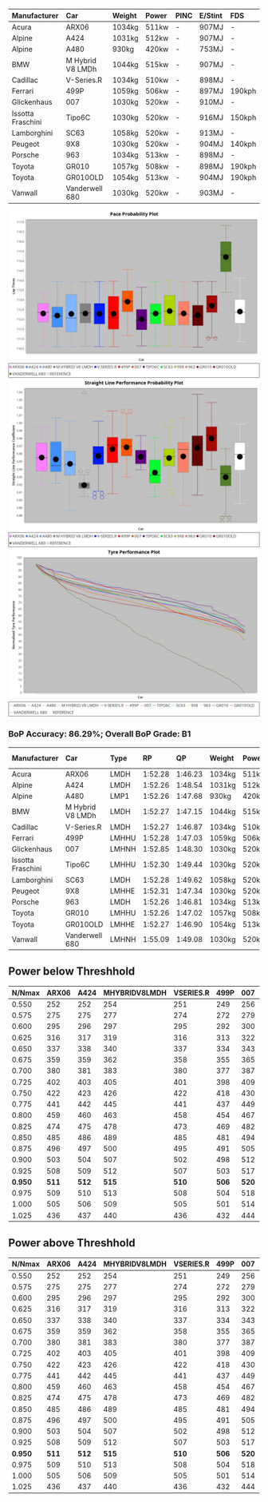 |Manufacturer|Car|Weight|Power|PINC|E/Stint|FDS|
|:-|:-|:-|:-|:-|:-|:-|
|Acura|ARX06|1034kg|511kw|-|907MJ|-|
|Alpine|A424|1031kg|512kw|-|907MJ|-|
|Alpine|A480|930kg|420kw|-|753MJ|-|
|BMW|M Hybrid V8 LMDh|1044kg|515kw|-|907MJ|-|
|Cadillac|V-Series.R|1034kg|510kw|-|898MJ|-|
|Ferrari|499P|1059kg|506kw|-|897MJ|190kph|
|Glickenhaus|007|1030kg|520kw|-|910MJ|-|
|Issotta Fraschini|Tipo6C|1030kg|520kw|-|916MJ|150kph|
|Lamborghini|SC63|1058kg|520kw|-|913MJ|-|
|Peugeot|9X8|1030kg|520kw|-|904MJ|140kph|
|Porsche|963|1034kg|513kw|-|898MJ|-|
|Toyota|GR010|1057kg|508kw|-|898MJ|190kph|
|Toyota|GR010OLD|1054kg|513kw|-|904MJ|190kph|
|Vanwall|Vanderwell 680|1030kg|520kw|-|903MJ|-|

![PACECHART](./IMG/AUTO.png)
![STRAIGHTLINEPERFORMANCECHART](./IMG/AUTO_sp.png)
![TYREPERFORMANCECHART](./IMG/AUTO_tw.png)

### BoP Accuracy: 86.29%; Overall BoP Grade: B1
|Manufacturer|Car|Type|RP|QP|Weight|Power¹|Threshhold|PINC|Power²|E/Stint|AVG Vmax|FDS|RDLC|L/Stint|BOP-Grade|ModelAccuracy|ModelPoints|Match%|
|:-|:-|:-|:-|:-|:-|:-|:-|:-|:-|:-|:-|:-|:-|:-|:-|:-|:-|:-|
|Acura|ARX06|LMDH|1:52.28|1:46.23|1034kg|511kw|0.0kph|-|511kw|907MJ|280.64kph|-|1.03|34|-C1|100.00%|995|77.44%|
|Alpine|A424|LMDH|1:52.26|1:48.54|1031kg|512kw|0.0kph|-|512kw|907MJ|280.48kph|-|1.03|34|~A1|81.15%|521|99.56%|
|Alpine|A480|LMP1|1:52.26|1:47.68|930kg|420kw|0.0kph|-|420kw|753MJ|277.38kph|-|1.00|32|~A1|67.92%|957|100.00%|
|BMW|M Hybrid V8 LMDh|LMDH|1:52.27|1:47.15|1044kg|515kw|0.0kph|-|515kw|907MJ|276.30kph|-|1.03|34|-A2|98.60%|1690|90.17%|
|Cadillac|V-Series.R|LMDH|1:52.27|1:46.87|1034kg|510kw|0.0kph|-|510kw|898MJ|280.44kph|-|1.03|34|-A2|91.10%|1770|94.49%|
|Ferrari|499P|LMHHU|1:52.28|1:47.03|1059kg|506kw|0.0kph|-|506kw|897MJ|281.07kph|190kph|1.03|35|~A1|84.26%|2292|98.67%|
|Glickenhaus|007|LMHNH|1:52.85|1:48.30|1030kg|520kw|0.0kph|-|520kw|910MJ|283.35kph|-|0.96|34|~A1|94.63%|1605|96.96%|
|Issotta Fraschini|Tipo6C|LMHHU|1:52.30|1:49.44|1030kg|520kw|0.0kph|-|520kw|916MJ|281.55kph|150kph|1.08|34|+B1|66.67%|96|86.42%|
|Lamborghini|SC63|LMDH|1:52.28|1:49.62|1058kg|520kw|0.0kph|-|520kw|913MJ|277.56kph|-|1.03|34|+B1|96.77%|419|88.30%|
|Peugeot|9X8|LMHHE|1:52.31|1:47.34|1030kg|520kw|0.0kph|-|520kw|904MJ|280.57kph|140kph|1.03|34|~A1|83.63%|2468|100.00%|
|Porsche|963|LMDH|1:52.26|1:46.81|1034kg|513kw|0.0kph|-|513kw|898MJ|281.00kph|-|1.03|34|-A2|93.14%|5746|93.24%|
|Toyota|GR010|LMHHU|1:52.26|1:47.02|1057kg|508kw|0.0kph|-|508kw|898MJ|281.48kph|190kph|1.03|35|~A1|87.37%|3154|96.00%|
|Toyota|GR010OLD|LMHHE|1:52.27|1:46.90|1054kg|513kw|0.0kph|-|513kw|904MJ|283.69kph|190kph|1.03|34|~A1|89.81%|1393|95.07%|
|Vanwall|Vanderwell 680|LMHNH|1:55.09|1:49.08|1030kg|520kw|0.0kph|-|520kw|903MJ|276.96kph|-|1.01|34|+Ω2|90.28%|604|-8.22%|

## Power below Threshhold
|N/Nmax|ARX06|A424|MHYBRIDV8LMDH|VSERIES.R|499P|007|TIPO6C|SC63|9X8|963|GR010|GR010OLD|VANDERWELL680|​|RPM|A480|
|:-|:-|:-|:-|:-|:-|:-|:-|:-|:-|:-|:-|:-|:-|:-|:-|:-|
|0.550|252|252|254|251|249|256|256|256|256|253|250|253|256|​|--|-|
|0.575|275|275|277|274|272|279|279|279|279|276|273|276|279|​|--|-|
|0.600|295|296|297|295|292|300|300|300|300|296|293|296|300|​|--|-|
|0.625|316|317|319|316|313|322|322|322|322|317|314|317|322|​|--|-|
|0.650|337|338|340|337|334|343|343|343|343|338|335|338|343|​|--|-|
|0.675|359|359|362|358|355|365|365|365|365|360|357|360|365|​|--|-|
|0.700|380|381|383|380|377|387|387|387|387|382|378|382|387|​|--|-|
|0.725|402|403|405|401|398|409|409|409|409|403|399|403|409|​|--|-|
|0.750|422|423|426|422|418|430|430|430|430|424|420|424|430|​|--|-|
|0.775|441|442|445|441|437|449|449|449|449|443|439|443|449|​|5000|247|
|0.800|459|460|463|458|454|467|467|467|467|461|456|461|467|​|5500|291|
|0.825|474|475|478|473|469|482|482|482|482|476|471|476|482|​|6000|325|
|0.850|485|486|489|485|481|494|494|494|494|487|483|487|494|​|6500|368|
|0.875|496|497|500|495|491|505|505|505|505|498|493|498|505|​|7000|410|
|0.900|503|504|507|502|498|512|512|512|512|505|500|505|512|​|7500|421|
|0.925|508|509|512|507|503|517|517|517|517|510|505|510|517|​|8000|417|
|**0.950**|**511**|**512**|**515**|**510**|**506**|**520**|**520**|**520**|**520**|**513**|**508**|**513**|**520**|**​**|**8500**|**420**|
|0.975|509|510|513|508|504|518|518|518|518|511|506|511|518|​|9000|210|
|1.000|505|506|509|505|501|514|514|514|514|507|503|507|514|​|--|-|
|1.025|436|437|440|436|432|444|444|444|444|438|434|438|444|​|--|-|

## Power above Threshhold
|N/Nmax|ARX06|A424|MHYBRIDV8LMDH|VSERIES.R|499P|007|TIPO6C|SC63|9X8|963|GR010|GR010OLD|VANDERWELL680|​|RPM|A480|
|:-|:-|:-|:-|:-|:-|:-|:-|:-|:-|:-|:-|:-|:-|:-|:-|:-|
|0.550|252|252|254|251|249|256|256|256|256|253|250|253|256|​|--|-|
|0.575|275|275|277|274|272|279|279|279|279|276|273|276|279|​|--|-|
|0.600|295|296|297|295|292|300|300|300|300|296|293|296|300|​|--|-|
|0.625|316|317|319|316|313|322|322|322|322|317|314|317|322|​|--|-|
|0.650|337|338|340|337|334|343|343|343|343|338|335|338|343|​|--|-|
|0.675|359|359|362|358|355|365|365|365|365|360|357|360|365|​|--|-|
|0.700|380|381|383|380|377|387|387|387|387|382|378|382|387|​|--|-|
|0.725|402|403|405|401|398|409|409|409|409|403|399|403|409|​|--|-|
|0.750|422|423|426|422|418|430|430|430|430|424|420|424|430|​|--|-|
|0.775|441|442|445|441|437|449|449|449|449|443|439|443|449|​|5000|247|
|0.800|459|460|463|458|454|467|467|467|467|461|456|461|467|​|5500|291|
|0.825|474|475|478|473|469|482|482|482|482|476|471|476|482|​|6000|325|
|0.850|485|486|489|485|481|494|494|494|494|487|483|487|494|​|6500|368|
|0.875|496|497|500|495|491|505|505|505|505|498|493|498|505|​|7000|410|
|0.900|503|504|507|502|498|512|512|512|512|505|500|505|512|​|7500|421|
|0.925|508|509|512|507|503|517|517|517|517|510|505|510|517|​|8000|417|
|**0.950**|**511**|**512**|**515**|**510**|**506**|**520**|**520**|**520**|**520**|**513**|**508**|**513**|**520**|**​**|**8500**|**420**|
|0.975|509|510|513|508|504|518|518|518|518|511|506|511|518|​|9000|210|
|1.000|505|506|509|505|501|514|514|514|514|507|503|507|514|​|--|-|
|1.025|436|437|440|436|432|444|444|444|444|438|434|438|444|​|--|-|
